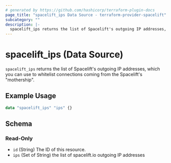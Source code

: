 ```yaml
---
# generated by https://github.com/hashicorp/terraform-plugin-docs
page_title: "spacelift_ips Data Source - terraform-provider-spacelift"
subcategory: ""
description: |-
  spacelift_ips returns the list of Spacelift's outgoing IP addresses, which you can use to whitelist connections coming from the Spacelift's "mothership".
---
```


# spacelift_ips (Data Source)

`spacelift_ips` returns the list of Spacelift's outgoing IP addresses, which you can use to whitelist connections coming from the Spacelift's "mothership".

## Example Usage

```terraform
data "spacelift_ips" "ips" {}
```

<!-- schema generated by tfplugindocs -->
## Schema

### Read-Only

- `id` (String) The ID of this resource.
- `ips` (Set of String) the list of spacelift.io outgoing IP addresses
